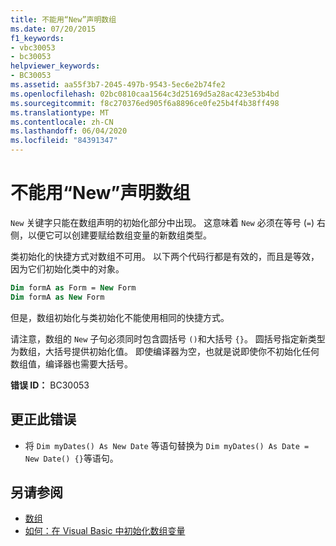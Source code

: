 ```yaml
---
title: 不能用“New”声明数组
ms.date: 07/20/2015
f1_keywords:
- vbc30053
- bc30053
helpviewer_keywords:
- BC30053
ms.assetid: aa55f3b7-2045-497b-9543-5ec6e2b74fe2
ms.openlocfilehash: 02bc0810caa1564c3d25169d5a28ac423e53b4bd
ms.sourcegitcommit: f8c270376ed905f6a8896ce0fe25b4f4b38ff498
ms.translationtype: MT
ms.contentlocale: zh-CN
ms.lasthandoff: 06/04/2020
ms.locfileid: "84391347"
---
```

# <a name="arrays-cannot-be-declared-with-new"></a>不能用“New”声明数组

`New` 关键字只能在数组声明的初始化部分中出现。 这意味着 `New` 必须在等号 (`=`) 右侧，以便它可以创建要赋给数组变量的新数组类型。

类初始化的快捷方式对数组不可用。 以下两个代码行都是有效的，而且是等效，因为它们初始化类中的对象。

```vb
Dim formA as Form = New Form
Dim formA as New Form
```

但是，数组初始化与类初始化不能使用相同的快捷方式。

请注意，数组的 `New` 子句必须同时包含圆括号 `()`和大括号 `{}`。 圆括号指定新类型为数组，大括号提供初始化值。 即使编译器为空，也就是说即使你不初始化任何数组值，编译器也需要大括号。

**错误 ID：** BC30053

## <a name="to-correct-this-error"></a>更正此错误

- 将 `Dim myDates() As New Date` 等语句替换为 `Dim myDates() As Date = New Date() {}`等语句。

## <a name="see-also"></a>另请参阅

- [数组](../programming-guide/language-features/arrays/index.md)
- [如何：在 Visual Basic 中初始化数组变量](../programming-guide/language-features/arrays/how-to-initialize-an-array-variable.md)
